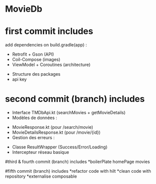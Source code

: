 # MovieDb

# first commit includes
add dependencies on build.gradle(app) :
* Retrofit + Gson (API)
* Coil-Compose (images)
* ViewModel + Coroutines (architecture)
- Structure des packages
- api key

# second commit (branch) includes
* Interface TMDbApi.kt (searchMovies + getMovieDetails)
* Modèles de données :
- MovieResponse.kt (pour /search/movie)
- MovieDetailsResponse.kt (pour /movie/{id})
- Gestion des erreurs :
* Classe ResultWrapper (Success/Error/Loading)
* Intercepteur réseau basique

#third & fourth commit (branch) includes
*boilerPlate  homePage movies 


#fifth commit (branch) includes
*refactor code with hilt 
*clean code with repository 
*externalise composable